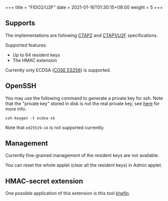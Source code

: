 +++
title = "FIDO2/U2F"
date =  2021-01-16T01:30:15+08:00
weight = 5
+++

## Supports

The implementations are following [CTAP2](https://fidoalliance.org/specs/fido-v2.0-ps-20190130/fido-client-to-authenticator-protocol-v2.0-ps-20190130.html) and [CTAP1/U2F](https://fidoalliance.org/specs/fido-u2f-v1.0-ps-20141009/fido-u2f-hid-protocol-ps-20141009.html) specifications.

Supported features:

- Up to 64 resident keys
- The HMAC extension

Currently only ECDSA ([COSE ES256](https://www.iana.org/assignments/cose/cose.xhtml#algorithms)) is supported.

## OpenSSH

You may use the following command to generate a private key for ssh. Note that the "private key" stored in disk is not the real private key, see [here](https://undeadly.org/cgi?action=article;sid=20191115064850) for more info.

```
ssh-keygen -t ecdsa-sk
```

Note that `ed25519-sk` is not supported currently.

## Management

Currently fine-grained management of the resident keys are not available.

You can reset the whole applet (clear all the resident keys) in Admin applet.

## HMAC-secret extension

One possible application of this extension is this tool [khefin](https://github.com/mjec/khefin).

